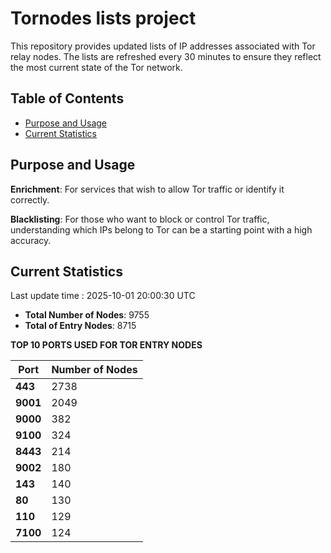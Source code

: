 # Tornodes lists project

This repository provides updated lists of IP addresses associated with Tor relay nodes. The lists are refreshed every 30 minutes to ensure they reflect the most current state of the Tor network.

## Table of Contents

- [Purpose and Usage](#purpose-and-usage)
- [Current Statistics](#current-statistics)


## Purpose and Usage

**Enrichment**: For services that wish to allow Tor traffic or identify it correctly.

**Blacklisting**: For those who want to block or control Tor traffic, understanding which IPs belong to Tor can be a starting point with a high accuracy.

## Current Statistics

Last update time : 2025-10-01 20:00:30 UTC

- **Total Number of Nodes**: 9755
- **Total of Entry Nodes**: 8715

**TOP 10 PORTS USED FOR TOR ENTRY NODES**

| **Port** | **Number of Nodes** |
|------|-----------------|
| **443**   | 2738  |
| **9001**   | 2049  |
| **9000**   | 382  |
| **9100**   | 324  |
| **8443**   | 214  |
| **9002**   | 180  |
| **143**   | 140  |
| **80**   | 130  |
| **110**   | 129  |
| **7100**   | 124  |

